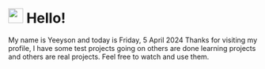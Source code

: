  <h1>
    <img src="https://emojis.slackmojis.com/emojis/images/1643510097/45343/hi.gif?1643510097" width="30"/> 
    Hello!
 </h1>
 <p>
    My name is Yeeyson and today is Friday, 5 April 2024
    Thanks for visiting my profile, I have some test projects going on others are done learning projects and others are real projects.
    Feel free to watch and use them.
 </p>